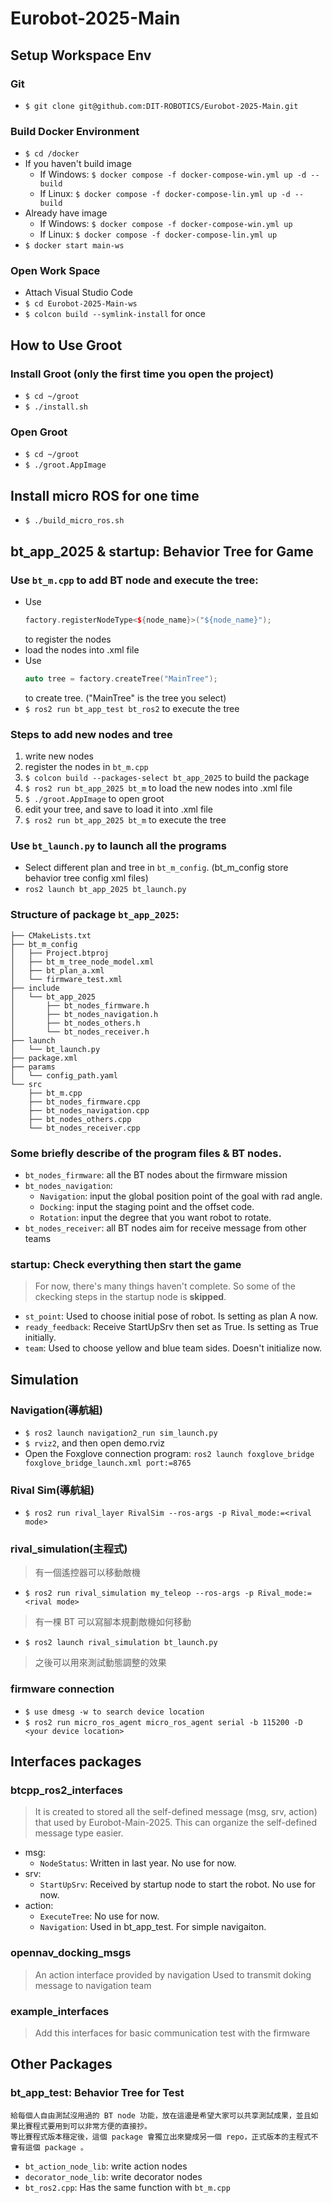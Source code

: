# Eurobot-2025-Main

## Setup Workspace Env
### Git
- `$ git clone git@github.com:DIT-ROBOTICS/Eurobot-2025-Main.git`
<!-- - `git checkout devel` -->
### Build Docker Environment
- `$ cd /docker`
- If you haven't build image
    - If Windows: `$ docker compose -f docker-compose-win.yml up -d --build`
    - If Linux: `$ docker compose -f docker-compose-lin.yml up -d --build`
- Already have image
    - If Windows: `$ docker compose -f docker-compose-win.yml up`
    - If Linux: `$ docker compose -f docker-compose-lin.yml up`
- `$ docker start main-ws`
### Open Work Space
- Attach Visual Studio Code
- `$ cd Eurobot-2025-Main-ws`
- `$ colcon build --symlink-install` for once
## How to Use Groot
### Install Groot (only the first time you open the project)
- `$ cd ~/groot`
- `$ ./install.sh`
### Open Groot
- `$ cd ~/groot`
- `$ ./groot.AppImage`
## Install micro ROS for one time
- `$ ./build_micro_ros.sh`

## bt_app_2025 & startup: Behavior Tree for Game
### Use `bt_m.cpp` to add BT node and execute the tree: 
- Use 
    ```c++
    factory.registerNodeType<${node_name}>("${node_name}");
    ``` 
    to register the nodes
- load the nodes into .xml file
- Use
    ```c++
    auto tree = factory.createTree("MainTree");
    ```
    to create tree. ("MainTree" is the tree you select)
- `$ ros2 run bt_app_test bt_ros2` to execute the tree

### Steps to add new nodes and tree
1. write new nodes
2. register the nodes in `bt_m.cpp`
3. `$ colcon build --packages-select bt_app_2025` to build the package
4. `$ ros2 run bt_app_2025 bt_m` to load the new nodes into .xml file
5. `$ ./groot.AppImage` to open groot
6. edit your tree, and save to load it into .xml file
7. `$ ros2 run bt_app_2025 bt_m` to execute the tree
### Use `bt_launch.py` to launch all the programs
- Select different plan and tree in `bt_m_config`. (bt_m_config store behavior tree config xml files)
- `ros2 launch bt_app_2025 bt_launch.py`
### Structure of package `bt_app_2025`:
```
├── CMakeLists.txt
├── bt_m_config
│   ├── Project.btproj
│   ├── bt_m_tree_node_model.xml
│   ├── bt_plan_a.xml
│   └── firmware_test.xml
├── include
│   └── bt_app_2025
│       ├── bt_nodes_firmware.h
│       ├── bt_nodes_navigation.h
│       ├── bt_nodes_others.h
│       └── bt_nodes_receiver.h
├── launch
│   └── bt_launch.py
├── package.xml
├── params
│   └── config_path.yaml
└── src
    ├── bt_m.cpp
    ├── bt_nodes_firmware.cpp
    ├── bt_nodes_navigation.cpp
    ├── bt_nodes_others.cpp
    └── bt_nodes_receiver.cpp
```
### Some briefly describe of the program files & BT nodes.
- `bt_nodes_firmware`: all the BT nodes about the firmware mission
- `bt_nodes_navigation`: 
    - `Navigation`: input the global position point of the goal with rad angle.
    - `Docking`: input the staging point and the offset code.
    - `Rotation`: input the degree that you want robot to rotate.
- `bt_nodes_receiver`: all BT nodes aim for receive message from other teams

### startup: Check everything then start the game
> For now, there's many things haven't complete. So some of the ckecking steps in the startup node is **skipped**.
- `st_point`: Used to choose initial pose of robot. Is setting as plan A now.
- `ready_feedback`: Receive StartUpSrv then set as True. Is setting as True initially.
- `team`: Used to choose yellow and blue team sides. Doesn't initialize now.

## Simulation
### Navigation(導航組)
- `$ ros2 launch navigation2_run sim_launch.py`
- `$ rviz2`, and then open demo.rviz
- Open the Foxglove connection program:
    `ros2 launch foxglove_bridge foxglove_bridge_launch.xml port:=8765`
### Rival Sim(導航組)
- `$ ros2 run rival_layer RivalSim --ros-args -p Rival_mode:=<rival mode>`
### rival_simulation(主程式)
> 有一個遙控器可以移動敵機
- `$ ros2 run rival_simulation my_teleop --ros-args -p Rival_mode:=<rival mode>`
> 有一棵 BT 可以寫腳本規劃敵機如何移動
- `$ ros2 launch rival_simulation bt_launch.py`
> 之後可以用來測試動態調整的效果
### firmware connection
- `$ use dmesg -w to search device location`
- `$ ros2 run micro_ros_agent micro_ros_agent serial -b 115200 -D <your device location>`

## Interfaces packages
### btcpp_ros2_interfaces
> It is created to stored all the self-defined message (msg, srv, action) that used by Eurobot-Main-2025. This can organize the self-defined message type easier.
- msg:
    - `NodeStatus`: Written in last year. No use for now.
- srv:
    - `StartUpSrv`: Received by startup node to start the robot. No use for now.
- action: 
    - `ExecuteTree`: No use for now.
    - `Navigation`: Used in bt_app_test. For simple navigaiton.

### opennav_docking_msgs
> An action interface provided by navigation
> Used to transmit doking message to navigation team

### example_interfaces
> Add this interfaces for basic communication test with the firmware

## Other Packages
### bt_app_test: Behavior Tree for Test
    給每個人自由測試沒用過的 BT node 功能，放在這邊是希望大家可以共享測試成果，並且如果比賽程式要用到可以非常方便的直接抄。
    等比賽程式版本穩定後，這個 package 會獨立出來變成另一個 repo，正式版本的主程式不會有這個 package 。

- `bt_action_node_lib`: write action nodes
- `decorator_node_lib`: write decorator nodes
- `bt_ros2.cpp`: Has the same function with `bt_m.cpp`